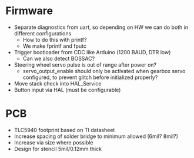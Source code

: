 # Firmware
* Separate diagnostics from uart, so depending on HW we can do both in different configurations
    * How to do this with printf?
    * We make fprintf and fputc
* Trigger bootloader from CDC like Arduino (1200 BAUD, DTR low)
    * Can we also detect BOSSAC?
* Steering wheel servo pulse is out of range after power on?
    * servo_output_enable should only be activated when gearbox servo configured, to prevent glitch before initialized properly?
* Move stack check into HAL_Service
* Button input via HAL (must be configurable)

# PCB

* TLC5940 footprint based on TI datasheet
* Increase spacing of solder bridge to minimum allowed (6mil? 8mil?)
* Increase via size where possible
* Design for stencil 5mil/0.12mm thick